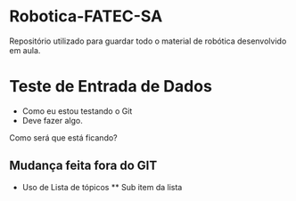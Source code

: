 # Robotica-FATEC-SA
Repositório utilizado para guardar todo o material de robótica desenvolvido em aula.

# Teste de Entrada de Dados
- Como eu estou testando o Git
- Deve fazer algo.

Como será que está ficando?

## Mudança feita fora do GIT
* Uso de Lista de tópicos
** Sub item da lista
